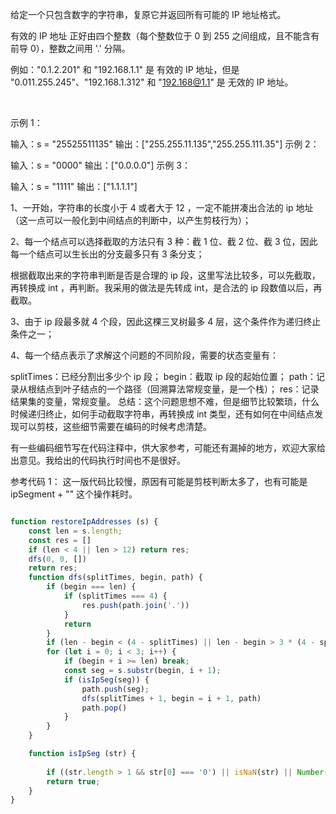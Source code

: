 给定一个只包含数字的字符串，复原它并返回所有可能的 IP 地址格式。

有效的 IP 地址 正好由四个整数（每个整数位于 0 到 255 之间组成，且不能含有前导 0），整数之间用 '.' 分隔。

例如："0.1.2.201" 和 "192.168.1.1" 是 有效的 IP 地址，但是 "0.011.255.245"、"192.168.1.312" 和 "192.168@1.1" 是 无效的 IP 地址。

 

示例 1：

输入：s = "25525511135"
输出：["255.255.11.135","255.255.111.35"]
示例 2：

输入：s = "0000"
输出：["0.0.0.0"]
示例 3：

输入：s = "1111"
输出：["1.1.1.1"]

1、一开始，字符串的长度小于 4 或者大于 12 ，一定不能拼凑出合法的 ip 地址（这一点可以一般化到中间结点的判断中，以产生剪枝行为）；

2、每一个结点可以选择截取的方法只有 3 种：截 1 位、截 2 位、截 3 位，因此每一个结点可以生长出的分支最多只有 3 条分支；

根据截取出来的字符串判断是否是合理的 ip 段，这里写法比较多，可以先截取，再转换成 int ，再判断。我采用的做法是先转成 int，是合法的 ip 段数值以后，再截取。

3、由于 ip 段最多就 4 个段，因此这棵三叉树最多 4 层，这个条件作为递归终止条件之一；

4、每一个结点表示了求解这个问题的不同阶段，需要的状态变量有：

splitTimes：已经分割出多少个 ip 段；
begin：截取 ip 段的起始位置；
path：记录从根结点到叶子结点的一个路径（回溯算法常规变量，是一个栈）；
res：记录结果集的变量，常规变量。
总结：这个问题思想不难，但是细节比较繁琐，什么时候递归终止，如何手动截取字符串，再转换成 int 类型，还有如何在中间结点发现可以剪枝，这些细节需要在编码的时候考虑清楚。

有一些编码细节写在代码注释中，供大家参考，可能还有漏掉的地方，欢迎大家给出意见。我给出的代码执行时间也不是很好。

参考代码 1： 这一版代码比较慢，原因有可能是剪枝判断太多了，也有可能是 ipSegment + "" 这个操作耗时。

```javascript

function restoreIpAddresses (s) { 
    const len = s.length;
    const res = []
    if (len < 4 || len > 12) return res;
    dfs(0, 0, [])
    return res;
    function dfs(splitTimes, begin, path) {
        if (begin === len) { 
            if (splitTimes === 4) { 
                res.push(path.join('.'))
            }
            return
        }
        if (len - begin < (4 - splitTimes) || len - begin > 3 * (4 - splitTimes)) return;
        for (let i = 0; i < 3; i++) { 
            if (begin + i >= len) break;
            const seg = s.substr(begin, i + 1);
            if (isIpSeg(seg)) { 
                path.push(seg);
                dfs(splitTimes + 1, begin = i + 1, path)
                path.pop()
            }
        }
    }

    function isIpSeg (str) {
        
        if ((str.length > 1 && str[0] === '0') || isNaN(str) || Number(str) > 255) return false;
        return true;
    }
}
```